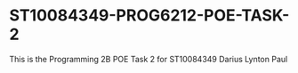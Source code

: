 # ST10084349-PROG6212-POE-TASK-2
This is the Programming 2B POE Task 2 for ST10084349 Darius Lynton Paul

